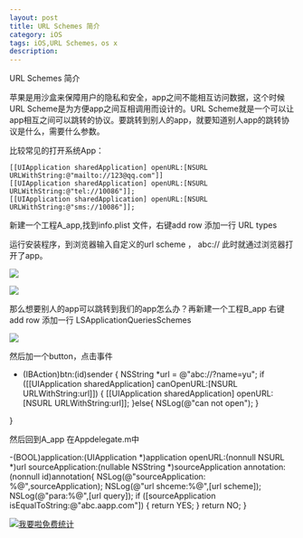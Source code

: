 ```yaml
---
layout: post
title: URL Schemes 简介
category: iOS
tags: iOS,URL Schemes，os x
description:
---
```


URL Schemes 简介

苹果是用沙盒来保障用户的隐私和安全，app之间不能相互访问数据，这个时候URL Scheme是为方便app之间互相调用而设计的。URL Scheme就是一个可以让app相互之间可以跳转的协议。要跳转到别人的app，就要知道别人app的跳转协议是什么，需要什么参数。

比较常见的打开系统App：

    [[UIApplication sharedApplication] openURL:[NSURL URLWithString:@"mailto://123@qq.com"]]
    [[UIApplication sharedApplication] openURL:[NSURL URLWithString:@"tel://10086"]];
    [[UIApplication sharedApplication] openURL:[NSURL URLWithString:@"sms://10086"]];


新建一个工程A_app,找到info.plist 文件，右键add row  添加一行 URL types  

运行安装程序，到浏览器输入自定义的url scheme ，  abc://   此时就通过浏览器打开了app。

![](http://oolkmbv7h.bkt.clouddn.com/url_scheme03.jpeg)

![](http://oolkmbv7h.bkt.clouddn.com/url_scheme02.jpeg)


那么想要别人的app可以跳转到我们的app怎么办？再新建一个工程B_app  右键add row  添加一行 LSApplicationQueriesSchemes


![](http://oolkmbv7h.bkt.clouddn.com/url_scheme01.jpeg)


然后加一个button，点击事件

- (IBAction)btn:(id)sender
{
NSString *url = @"abc://?name=yu";
if ([[UIApplication sharedApplication] canOpenURL:[NSURL URLWithString:url]]) {
[[UIApplication sharedApplication] openURL:[NSURL URLWithString:url]];
}else{
NSLog(@"can not open");
}

}


然后回到A_app  在Appdelegate.m中

-(BOOL)application:(UIApplication *)application openURL:(nonnull NSURL *)url sourceApplication:(nullable NSString *)sourceApplication annotation:(nonnull id)annotation{
NSLog(@"sourceApplication: %@",sourceApplication);
NSLog(@"url shceme:%@",[url scheme]);
NSLog(@"para:%@",[url query]);
if ([sourceApplication isEqualToString:@"abc.aapp.com"]) {
return YES;
}
return NO;
}



<script language="javascript" type="text/javascript" src="//js.users.51.la/19176892.js"></script>
<noscript><a href="//www.51.la/?19176892" target="_blank"><img alt="&#x6211;&#x8981;&#x5566;&#x514D;&#x8D39;&#x7EDF;&#x8BA1;" src="//img.users.51.la/19176892.asp" style="border:none" /></a></noscript>


